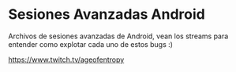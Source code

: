 # Sesiones Avanzadas Android

Archivos de sesiones avanzadas de Android, vean los streams para entender como explotar cada uno de estos bugs :) 

https://www.twitch.tv/ageofentropy
